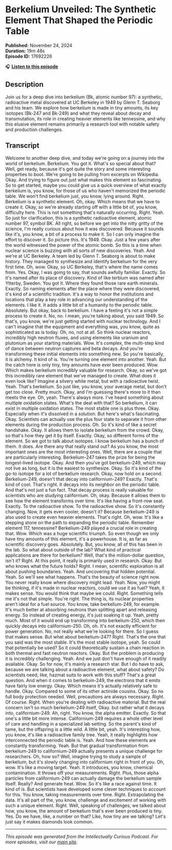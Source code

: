 # Berkelium Unveiled: The Synthetic Element That Shaped the Periodic Table

**Published:** November 24, 2024  
**Duration:** 19m 48s  
**Episode ID:** 17692226

🎧 **[Listen to this episode](https://intellectuallycurious.buzzsprout.com/2529712/episodes/17692226-berkelium-unveiled-the-synthetic-element-that-shaped-the-periodic-table)**

## Description

Join us for a deep dive into berkelium (Bk, atomic number 97): a synthetic, radioactive metal discovered at UC Berkeley in 1949 by Glenn T. Seaborg and his team. We explore how berkelium is made in tiny amounts, its key isotopes (Bk-247 and Bk-249) and what they reveal about decay and transmutation, its role in creating heavier elements like tennessine, and why this elusive element remains primarily a research tool with notable safety and production challenges.

## Transcript

Welcome to another deep dive, and today we're going on a journey into the world of berkelium. Berkelium. You got it. What's so special about that? Well, get ready, because it's got quite the story and some interesting properties to boot. We're going to be pulling from excerpts on Wikipedia. Okay. And trying to figure out just what makes this element so fascinating. So to get started, maybe you could give us a quick overview of what exactly berkelium is, you know, for those of us who haven't memorized the periodic table. We won't find berkelium just, you know, lying around. Right. Berkelium is a synthetic element. Oh, okay. Which means that we have to create it. Okay, so we're already starting off with a little bit of, you know, difficulty here. This is not something that's naturally occurring. Right. Yeah. So just for clarification, this is a synthetic radioactive element, atomic number 97, symbol BK. All right, so before we get into the nitty gritty of the science, I'm really curious about how it was discovered. Because it sounds like it's, you know, a bit of a process to make it. So I can only imagine the effort to discover it. So picture this. It's 1949. Okay. Just a few years after the world witnessed the power of the atomic bomb. So this is a time when nuclear science is buzzing with all sorts of new discoveries. Yeah. And we're at UC Berkeley. A team led by Glenn T. Seaborg is about to make history. They managed to synthesize and identify berkelium for the very first time. Oh, wow. Okay, so UC Berkeley, that's where the name comes from. Yes. Okay, I was going to say, that sounds awfully familiar. Exactly. So it's named after its place of discovery. Kind of like terbium was named after Ytterby, Sweden. You got it. Where they found those rare earth minerals. Exactly. So naming elements after the place where they were discovered, it's kind of a scientific tradition. It's a way to honor the institutions and locations that play a key role in advancing our understanding of the elements. I like it. It adds a little bit of a humanity to the periodic table. Absolutely. But okay, back to berkelium. I have a feeling it's not a simple process to create it. No, no. I mean, you're talking about, you said 1949. So that's, you know, we're just getting started with nuclear technology. And I can't imagine that the equipment and everything was, you know, quite as sophisticated as is today. Oh, no, not at all. So think nuclear reactors, incredibly high neutron fluxes, and using elements like uranium and plutonium as your starting materials. Wow. It's complex, the multi-step kind of dance between neutron captures and beta decays. And you're transforming these initial elements into something new. So you're basically, it is alchemy. It kind of is. You're turning one element into another. Yeah. But the catch here is only tiny, tiny amounts have ever been produced. Wow. Which makes berkelium incredibly valuable for research. Okay, so we've got this incredibly rare element that we've managed to create. What does it even look like? Imagine a silvery white metal, but with a radioactive twist. Yeah. That's berkelium. So just like, you know, your average metal, but don't get too close. Pretty much. Okay, and I'm guessing there's more to it than meets the eye. Oh, yeah. There's always more. I've heard something about multiple oxidation states. What's the deal with that? So berkelium, it can exist in multiple oxidation states. The most stable one is plus three. Okay. Especially when it's dissolved in a solution. But here's what's fascinating. Okay. Scientists can actually use the plus four state to separate it from other elements during the production process. Oh. So it's kind of like a secret handshake. Okay. It allows them to isolate berkelium from the crowd. Okay, so that's how they get it by itself. Exactly. Okay, so different forms of the element. So we got to talk about isotopes. I know berkelium has a bunch of them. It does. Are there any that really stand out? As you know, the most important ones are the most interesting ones. Well, there are a couple that are particularly interesting. Berkelium-247 takes the prize for being the longest-lived isotope. Okay. And then you've got berkelium-249, which may not live as long, but it is the easiest to synthesize. Okay. So it's kind of the go-to isotope for a lot of berkelium research. Okay, now hold on a second. Berkelium-249, doesn't that decay into californium-249? Exactly. That's kind of cool. That's right. It decays into its neighbor on the periodic table. And that's not just a fun fact. That decay process is really valuable for scientists who are studying californium. Oh, okay. Because it allows them to see how the element transforms over time. It's like having a front-row seat. Exactly. To the radioactive show. To the radioactive show. So it's constantly changing. Now, it gets even cooler, doesn't it? Because berkelium-249 is also used to create even heavier elements. That's right. Oh, wow. It's like a stepping stone on the path to expanding the periodic table. Remember element 117, tennessine? Berkelium-249 played a crucial role in creating that. Wow. Which was a huge scientific triumph. So even though we only have tiny amounts of this element, it's a powerhouse. It is, as far as scientific discovery goes. Absolutely. But, you know, all of this has been in the lab. So what about outside of the lab? What kind of practical applications are there for berkelium? Well, that's the million-dollar question, isn't it? Right. At this point, it really is primarily used in research. Okay. But who knows what the future holds? Right. I mean, scientific exploration is all about pushing boundaries. Yeah. And uncovering that hidden potential. Yeah. So we'll see what happens. That's the beauty of science right now. You never really know where discovery might lead. Yeah. Now, you might be thinking, if it's made in nuclear reactors, could we use it as fuel? Yeah, it makes sense. You would think that maybe we could. Right. Something tells me it's not that simple. You're right. The thing is, its nuclear properties aren't ideal for a fuel source. You know, take berkelium-249, for example. It's much better at absorbing neutrons than splitting apart and releasing energy. So instead of creating energy, it's just soaking it up. Yeah, pretty much. Most of it would end up transforming into berkelium-250, which then quickly decays into californium-250. Oh, oh. It's not exactly efficient for power generation. No, not really what we're looking for there. So I guess that makes sense. But what about berkelium-247? Right. That's the one that you said was the most stable. It's the most stable isotope, yeah. So could that potentially be used? So it could theoretically sustain a chain reaction in both thermal and fast neutron reactors. Okay. But the problem is producing it is incredibly challenging. Yeah. And we just don't have enough of it readily available. Okay. So for now, it's mainly a research star. But I do have to ask, because we are talking about a radioactive element, what about safety? Do scientists need, like, hazmat suits to work with this stuff? That's a great question. And when it comes to berkelium-249, the electrons that it emits have fairly low energy. Okay. Which means it's actually relatively safe to handle. Okay. Compared to some of its other actinide cousins. Okay. So no full body protection needed. Well, precautions are always necessary. Right. Of course. Right. When you're dealing with radioactive material. But the real concern isn't so much berkelium-249 itself, Okay. but rather what it decays into, californium-249. Ah, right. You know, the alpha emitter. Exactly. So that one's a little bit more intense. Californium-249 requires a whole other level of care and handling in a specialized lab setting. So the parent's kind of tame, but the offspring is a little wild. A little bit, yeah. It's interesting how, you know, it's like a radioactive family tree. Yeah, it really highlights how interconnected the periodic table is. Yeah. And how these elements are constantly transforming. Yeah. But that gradual transformation from berkelium-249 to californium-249 actually presents a unique challenge for researchers. Oh, how so? Well, imagine trying to study a sample of berkelium, but it's slowly changing into californium right in front of you. Oh, wow. It's like a moving target. Yeah. It introduces, you know, chemical contamination. It throws off your measurements. Right. Plus, those alpha particles from californium-249 can actually damage the berkelium sample itself. Really? And generate heat. Wow. So it's like a race against time. It kind of is. But scientists have developed some clever techniques to account for this. You know, taking measurements over time. Right. Extrapolating the data. It's all part of the, you know, challenge and excitement of working with such a unique element. Right. Well, speaking of challenges, we talked about how, you know, the amount of berkelium that's ever been produced is tiny. Yes. Do we have, like, a number on that? Like, how tiny are we talking? Let's just say it makes diamonds look common.

---
*This episode was generated from the Intellectually Curious Podcast. For more episodes, visit our [main site](https://intellectuallycurious.buzzsprout.com).*
